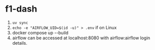 # f1-dash

1. `uv sync`
2. `echo -e "AIRFLOW_UID=$(id -u)" > .env` if on Linux
3. docker compose up --build
4. airflow can be accessed at localhost:8080 with airflow:airflow login details.